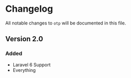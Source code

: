 # Changelog

All notable changes to `otp` will be documented in this file.

## Version 2.0

### Added
- Laravel 6 Support
- Everything
